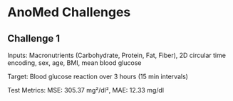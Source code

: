 # AnoMed Challenges
## Challenge 1
Inputs: Macronutrients (Carbohydrate, Protein, Fat, Fiber), 2D circular time encoding, sex, age, BMI, mean blood glucose

Target: Blood glucose reaction over 3 hours (15 min intervals)

Test Metrics: MSE: 305.37 mg²/dl², MAE: 12.33 mg/dl